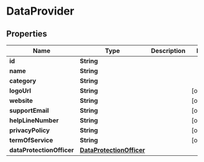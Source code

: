 

# DataProvider


## Properties

| Name | Type | Description | Notes |
|------------ | ------------- | ------------- | -------------|
|**id** | **String** |  |  |
|**name** | **String** |  |  |
|**category** | **String** |  |  |
|**logoUrl** | **String** |  |  [optional] |
|**website** | **String** |  |  [optional] |
|**supportEmail** | **String** |  |  [optional] |
|**helpLineNumber** | **String** |  |  [optional] |
|**privacyPolicy** | **String** |  |  [optional] |
|**termOfService** | **String** |  |  [optional] |
|**dataProtectionOfficer** | [**DataProtectionOfficer**](DataProtectionOfficer.md) |  |  |




